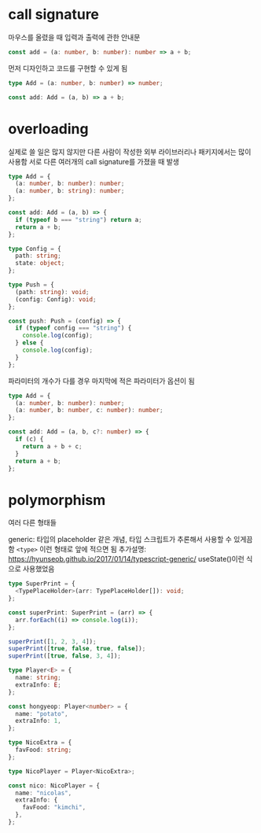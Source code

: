 # call signature

마우스를 올렸을 때 입력과 출력에 관한 안내문

```ts
const add = (a: number, b: number): number => a + b;
```

먼저 디자인하고 코드를 구현할 수 있게 됨

```ts
type Add = (a: number, b: number) => number;

const add: Add = (a, b) => a + b;
```

# overloading

실제로 쓸 일은 많지 않지만 다른 사람이 작성한 외부 라이브러리나 패키지에서는 많이 사용함
서로 다른 여러개의 call signature를 가졌을 때 발생

```ts
type Add = {
  (a: number, b: number): number;
  (a: number, b: string): number;
};

const add: Add = (a, b) => {
  if (typeof b === "string") return a;
  return a + b;
};
```

```ts
type Config = {
  path: string;
  state: object;
};

type Push = {
  (path: string): void;
  (config: Config): void;
};

const push: Push = (config) => {
  if (typeof config === "string") {
    console.log(config);
  } else {
    console.log(config);
  }
};
```

파라미터의 개수가 다를 경우 마지막에 적은 파라미터가 옵션이 됨

```ts
type Add = {
  (a: number, b: number): number;
  (a: number, b: number, c: number): number;
};

const add: Add = (a, b, c?: number) => {
  if (c) {
    return a + b + c;
  }
  return a + b;
};
```

# polymorphism

여러 다른 형태들

generic: 타입의 placeholder 같은 개념, 타입 스크립트가 추론해서 사용할 수 있게끔 함
`<type>` 이런 형태로 앞에 적으면 됨
추가설명: https://hyunseob.github.io/2017/01/14/typescript-generic/
useState<number>()이런 식으로 사용했었음

```ts
type SuperPrint = {
  <TypePlaceHolder>(arr: TypePlaceHolder[]): void;
};

const superPrint: SuperPrint = (arr) => {
  arr.forEach((i) => console.log(i));
};

superPrint([1, 2, 3, 4]);
superPrint([true, false, true, false]);
superPrint([true, false, 3, 4]);
```

```ts
type Player<E> = {
  name: string;
  extraInfo: E;
};

const hongyeop: Player<number> = {
  name: "potato",
  extraInfo: 1,
};

type NicoExtra = {
  favFood: string;
};

type NicoPlayer = Player<NicoExtra>;

const nico: NicoPlayer = {
  name: "nicolas",
  extraInfo: {
    favFood: "kimchi",
  },
};
```
